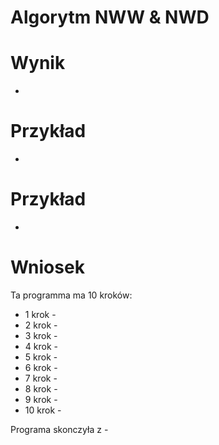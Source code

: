 # Algorytm NWW & NWD

# Wynik
-
# Przykład
-
# Przykład
-

# Wniosek 
Ta programma ma 10 kroków:
+ 1 krok - 
+ 2 krok - 
+ 3 krok - 
+ 4 krok - 
+ 5 krok - 
+ 6 krok - 
+ 7 krok - 
+ 8 krok - 
+ 9 krok - 
+ 10 krok - 

Programa skonczyła z - 
